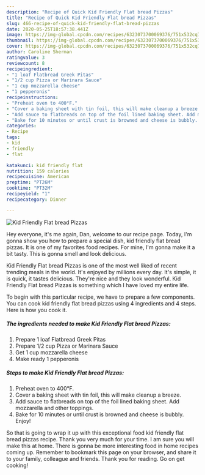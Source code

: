 ```yaml
---
description: "Recipe of Quick Kid Friendly Flat bread Pizzas"
title: "Recipe of Quick Kid Friendly Flat bread Pizzas"
slug: 466-recipe-of-quick-kid-friendly-flat-bread-pizzas
date: 2020-05-25T18:57:38.441Z
image: https://img-global.cpcdn.com/recipes/6323073700069376/751x532cq70/kid-friendly-flat-bread-pizzas-recipe-main-photo.jpg
thumbnail: https://img-global.cpcdn.com/recipes/6323073700069376/751x532cq70/kid-friendly-flat-bread-pizzas-recipe-main-photo.jpg
cover: https://img-global.cpcdn.com/recipes/6323073700069376/751x532cq70/kid-friendly-flat-bread-pizzas-recipe-main-photo.jpg
author: Caroline Sherman
ratingvalue: 3
reviewcount: 8
recipeingredient:
- "1 loaf Flatbread Greek Pitas"
- "1/2 cup Pizza or Marinara Sauce"
- "1 cup mozzarella cheese"
- "1 pepperonis"
recipeinstructions:
- "Preheat oven to 400°F."
- "Cover a baking sheet with tin foil, this will make cleanup a breeze."
- "Add sauce to flatbreads on top of the foil lined baking sheet. Add mozzarella and other toppings."
- "Bake for 10 minutes or until crust is browned and cheese is bubbly. Enjoy!"
categories:
- Recipe
tags:
- kid
- friendly
- flat

katakunci: kid friendly flat 
nutrition: 159 calories
recipecuisine: American
preptime: "PT26M"
cooktime: "PT32M"
recipeyield: "1"
recipecategory: Dinner

---
```



![Kid Friendly Flat bread Pizzas](https://img-global.cpcdn.com/recipes/6323073700069376/751x532cq70/kid-friendly-flat-bread-pizzas-recipe-main-photo.jpg)

Hey everyone, it's me again, Dan, welcome to our recipe page. Today, I'm gonna show you how to prepare a special dish, kid friendly flat bread pizzas. It is one of my favorites food recipes. For mine, I'm gonna make it a bit tasty. This is gonna smell and look delicious.



Kid Friendly Flat bread Pizzas is one of the most well liked of recent trending meals in the world. It's enjoyed by millions every day. It's simple, it is quick, it tastes delicious. They're nice and they look wonderful. Kid Friendly Flat bread Pizzas is something which I have loved my entire life.


To begin with this particular recipe, we have to prepare a few components. You can cook kid friendly flat bread pizzas using 4 ingredients and 4 steps. Here is how you cook it.

<!--inarticleads1-->

##### The ingredients needed to make Kid Friendly Flat bread Pizzas:

1. Prepare 1 loaf Flatbread Greek Pitas
1. Prepare 1/2 cup Pizza or Marinara Sauce
1. Get 1 cup mozzarella cheese
1. Make ready 1 pepperonis




<!--inarticleads2-->

##### Steps to make Kid Friendly Flat bread Pizzas:

1. Preheat oven to 400°F.
1. Cover a baking sheet with tin foil, this will make cleanup a breeze.
1. Add sauce to flatbreads on top of the foil lined baking sheet. Add mozzarella and other toppings.
1. Bake for 10 minutes or until crust is browned and cheese is bubbly. Enjoy!




So that is going to wrap it up with this exceptional food kid friendly flat bread pizzas recipe. Thank you very much for your time. I am sure you will make this at home. There is gonna be more interesting food in home recipes coming up. Remember to bookmark this page on your browser, and share it to your family, colleague and friends. Thank you for reading. Go on get cooking!
